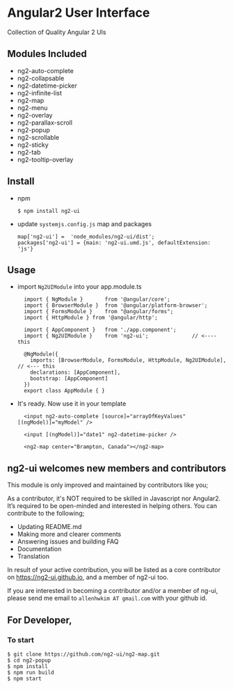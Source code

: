 # Angular2 User Interface

Collection of Quality Angular 2 UIs


## Modules Included

  * ng2-auto-complete
  * ng2-collapsable
  * ng2-datetime-picker
  * ng2-infinite-list
  * ng2-map
  * ng2-menu
  * ng2-overlay
  * ng2-parallax-scroll
  * ng2-popup
  * ng2-scrollable
  * ng2-sticky
  * ng2-tab
  * ng2-tooltip-overlay

## Install 

   * npm
   
         $ npm install ng2-ui

   * update `systemjs.config.js` map and packages
   
         map['ng2-ui'] =  'node_modules/ng2-ui/dist';
         packages['ng2-ui'] = {main: 'ng2-ui.umd.js', defaultExtension: 'js'}

## Usage

* import `Ng2UIModule` into your app.module.ts

        import { NgModule }       from '@angular/core';
        import { BrowserModule }  from '@angular/platform-browser';
        import { FormsModule }    from "@angular/forms";
        import { HttpModule } from '@angular/http';

        import { AppComponent }   from './app.component';
        import { Ng2UIModule }    from 'ng2-ui';              // <---- this

        @NgModule({
          imports: [BrowserModule, FormsModule, HttpModule, Ng2UIModule], // <--- this
          declarations: [AppComponent],
          bootstrap: [AppComponent]
        })
        export class AppModule { }

* It's ready. Now use it in your template

        <input ng2-auto-complete [source]="arrayOfKeyValues" [(ngModel)]="myModel" />
        
        <input [(ngModel)]="date1" ng2-datetime-picker /> 
        
        <ng2-map center="Brampton, Canada"></ng2-map>

## **ng2-ui** welcomes new members and contributors

This module is only improved and maintained by contributors like you;

As a contributor, it's NOT required to be skilled in Javascript nor Angular2. 
It’s required to be open-minded and interested in helping others.
You can contribute to the following;

  * Updating README.md
  * Making more and clearer comments
  * Answering issues and building FAQ
  * Documentation
  * Translation

In result of your active contribution, you will be listed as a core contributor
on https://ng2-ui.github.io, and a member of ng2-ui too.

If you are interested in becoming a contributor and/or a member of ng-ui,
please send me email to `allenhwkim AT gmail.com` with your github id. 


## For Developer,

### To start

    $ git clone https://github.com/ng2-ui/ng2-map.git
    $ cd ng2-popup
    $ npm install
    $ npm run build
    $ npm start

